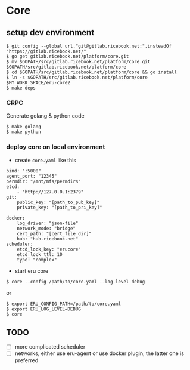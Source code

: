 Core
====

## setup dev environment

```
$ git config --global url."git@gitlab.ricebook.net:".insteadOf "https://gitlab.ricebook.net/"
$ go get gitlab.ricebook.net/platform/core.git
$ mv $GOPATH/src/gitlab.ricebook.net/platform/core.git $GOPATH/src/gitlab.ricebook.net/platform/core
$ cd $GOPATH/src/gitlab.ricebook.net/platform/core && go install
$ ln -s $GOPATH/src/gitlab.ricebook.net/platform/core $MY_WORK_SPACE/eru-core2
$ make deps
```

### GRPC

Generate golang & python code

```
$ make golang
$ make python
```

### deploy core on local environment

* create `core.yaml` like this

```
bind: ":5000"
agent_port: "12345"
permdir: "/mnt/mfs/permdirs"
etcd:
    - "http://127.0.0.1:2379"
git:
    public_key: "[path_to_pub_key]"
    private_key: "[path_to_pri_key]"

docker:
    log_driver: "json-file"
    network_mode: "bridge"
    cert_path: "[cert_file_dir]"
    hub: "hub.ricebook.net"
scheduler:
    etcd_lock_key: "erucore"
    etcd_lock_ttl: 10
    type: "complex"
```

* start eru core

```
$ core --config /path/to/core.yaml --log-level debug
```

or

```
$ export ERU_CONFIG_PATH=/path/to/core.yaml
$ export ERU_LOG_LEVEL=DEBUG
$ core
```

## TODO

- [ ] more complicated scheduler
- [ ] networks, either use eru-agent or use docker plugin, the latter one is preferred
